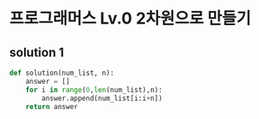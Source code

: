 # 프로그래머스 Lv.0 2차원으로 만들기

## solution 1

```python
def solution(num_list, n):
    answer = []
    for i in range(0,len(num_list),n):
        answer.append(num_list[i:i+n])
    return answer
```